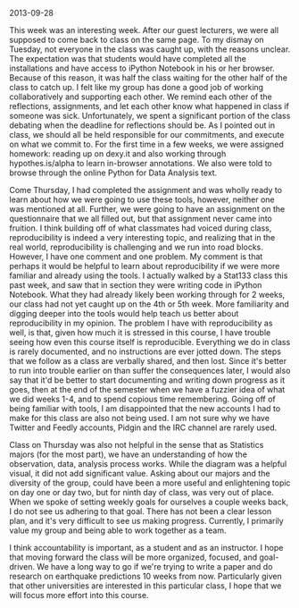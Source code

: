 2013-09-28

This week was an interesting week. After our guest lecturers, we were all supposed to come back to class on the same page. To my dismay on Tuesday, not everyone in the class was caught up, with the reasons unclear. The expectation was that students would have completed all the installations and have access to iPython Notebook in his or her browser. Because of this reason, it was half the class waiting for the other half of the class to catch up. I felt like my group has done a good job of working collaboratively and supporting each other. We remind each other of the reflections, assignments, and let each other know what happened in class if someone was sick. Unfortunately, we spent a significant portion of the class debating when the deadline for reflections should be. As I pointed out in class, we should all be held responsible for our commitments, and execute on what we commit to. For the first time in a few weeks, we were assigned homework: reading up on dexy.it and also working through hypothes.is/alpha to learn in-browser annotations. We also were told to browse through the online Python for Data Analysis text. 

Come Thursday, I had completed the assignment and was wholly ready to learn about how we were going to use these tools, however, neither one was mentioned at all. Further, we were going to have an assignment on the questionnaire that we all filled out, but that assignment never came into fruition. I think building off of what classmates had voiced during class, reproducibility is indeed a very interesting topic, and realizing that in the real world, reproducibility is challenging and we run into road blocks. However, I have one comment and one problem. My comment is that perhaps it would be helpful to learn about reproducibility if we were more familiar and already using the tools. I actually walked by a Stat133 class this past week, and saw that in section they were writing code in iPython Notebook. What they had already likely been working through for 2 weeks, our class had not yet caught up on the 4th or 5th week. More familiarity and digging deeper into the tools would help teach us better about reproducibility in my opinion. The problem I have with reproducibility as well, is that, given how much it is stressed in this course, I have trouble seeing how even this course itself is reproducible. Everything we do in class is rarely documented, and no instructions are ever jotted down. The steps that we follow as a class are verbally shared, and then lost. Since it's better to run into trouble earlier on than suffer the consequences later, I would also say that it'd be better to start documenting and writing down progress as it goes, then at the end of the semester when we have a fuzzier idea of what we did weeks 1-4, and to spend copious time remembering. Going off of being familiar with tools, I am disappointed that the new accounts I had to make for this class are also not being used. I am not sure why we have Twitter and Feedly accounts, Pidgin and the IRC channel are rarely used. 

Class on Thursday was also not helpful in the sense that as Statistics majors (for the most part), we have an understanding of how the observation, data, analysis process works. While the diagram was a helpful visual, it did not add significant value. Asking about our majors and the diversity of the group, could have been a more useful and enlightening topic on day one or day two, but for ninth day of class, was very out of place. When we spoke of setting weekly goals for ourselves a couple weeks back, I do not see us adhering to that goal. There has not been a clear lesson plan, and it's very difficult to see us making progress. Currently, I primarily value my group and being able to work together as a team. 

I think accountability is important, as a student and as an instructor. I hope that moving forward the class will be more organized, focused, and goal-driven. We have a long way to go if we're trying to write a paper and do research on earthquake predictions 10 weeks from now. Particularly given that other universities are interested in this particular class, I hope that we will focus more effort into this course. 
